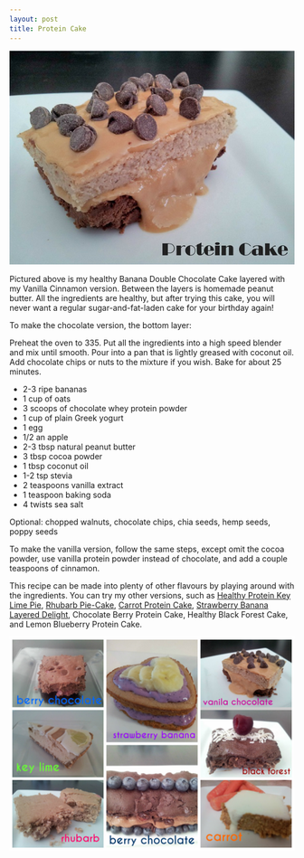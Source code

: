 ```yaml
---
layout: post
title: Protein Cake
---
```


![Protein Cake](/images/protein_cake.jpg)

Pictured above is my healthy Banana Double Chocolate Cake layered with my Vanilla Cinnamon version. Between the layers is homemade peanut butter. All the ingredients are healthy, but after trying this cake, you will never want a regular sugar-and-fat-laden cake for your birthday again! 
  
To make the chocolate version, the bottom layer: 

Preheat the oven to 335. Put all the ingredients into a high speed blender and mix until smooth. Pour into a pan that is lightly greased with coconut oil. Add chocolate chips or nuts to the mixture if you wish. Bake for about 25 minutes. 

- 2-3 ripe bananas
- 1 cup of oats
- 3 scoops of chocolate whey protein powder
- 1 cup of plain Greek yogurt
- 1 egg 
- 1/2 an apple 
- 2-3 tbsp natural peanut butter
- 3 tbsp cocoa powder 
- 1 tbsp coconut oil
- 1-2 tsp stevia 
- 2 teaspoons vanilla extract
- 1 teaspoon baking soda
- 4 twists sea salt

Optional: chopped walnuts, chocolate chips, chia seeds, hemp seeds, poppy seeds   

To make the vanilla version, follow the same steps, except omit the cocoa powder, use vanilla protein powder instead of chocolate, and add a couple teaspoons of cinnamon. 

This recipe can be made into plenty of other flavours by playing around with the ingredients. You can try my other versions, such as [Healthy Protein Key Lime Pie](http://teri-lynn.ca/2014/08/01/healthy-protein-key-lime-pie/), [Rhubarb Pie-Cake](http://teri-lynn.ca/2014/06/23/rhubarb-pie-cake/), [Carrot Protein Cake](http://teri-lynn.ca/2014/05/18/carrot-protein-cake/), [Strawberry Banana Layered Delight](http://teri-lynn.ca/2014/04/22/strawberry-banana-layered-delight/), Chocolate Berry Protein Cake, Healthy Black Forest Cake, and Lemon Blueberry Protein Cake. 


![Protein Cake](/images/protein_cake_collage.jpg)



  
